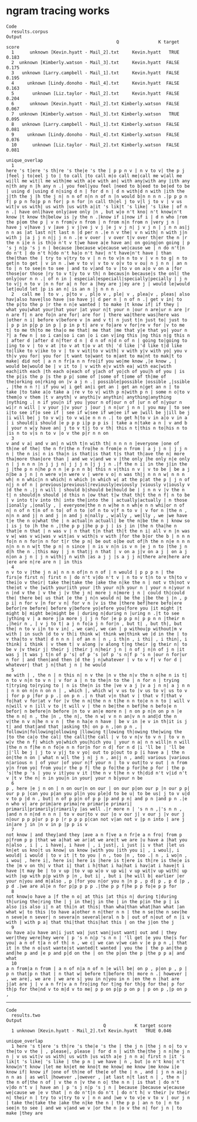 # ngram tracing works

    Code
      results.corpus
    Output
                                              Q               K target score
      1      unknown [Kevin.hyatt - Mail_2].txt     Kevin.hyatt   TRUE 0.183
      2  unknown [Kimberly.watson - Mail_3].txt     Kevin.hyatt  FALSE 0.175
      3   unknown [Larry.campbell - Mail_1].txt     Kevin.hyatt  FALSE 0.195
      4     unknown [Lindy.donoho - Mail_4].txt     Kevin.hyatt  FALSE 0.163
      5       unknown [Liz.taylor - Mail_2].txt     Kevin.hyatt  FALSE 0.204
      6      unknown [Kevin.hyatt - Mail_2].txt Kimberly.watson  FALSE 0.067
      7  unknown [Kimberly.watson - Mail_3].txt Kimberly.watson   TRUE 0.095
      8   unknown [Larry.campbell - Mail_1].txt Kimberly.watson  FALSE 0.081
      9     unknown [Lindy.donoho - Mail_4].txt Kimberly.watson  FALSE 0.076
      10      unknown [Liz.taylor - Mail_2].txt Kimberly.watson  FALSE 0.081
                                                                                                                                                                                                                                                                                                                                                                                                                                                                                                                                                                                                                                                                                                                                                                                                                                                                                                                                                                                                                                                                                                                                                                                                                                                                                                                                                                                                                                                                                                                                                                                                                                                                                                                                                                                                                                                                                                                                                            unique_overlap
      1                                                                                                                                                                                                                                                            here 's t|ere 's th|re 's the|e 's the | p p n v | n v to v| the p j |feel j to|eel j to | to call |to call m|o call me|call me w|all me wi|ll me wit|l me with|me with a|e with an| with any|with any |ith any n|th any n |h any n .| you feel|you feel |need to b|eed to be|ed to be | using d |using d n|sing d n | for d n | d n with|d n with |ith the j|th the j |h the j n| n n of n|n n of n |n would b|n n n n .|p p p n f| p p n fo|p p n for| p n for |n call th|el j to v|l j to v | v us wit|v us with| us with |us with a|it 's lik|t 's like| 's like | of n n .| have onl|have only|ave only |n , but w|o n't kno| n't know|n't know |t know th|below is |y the n .|know if i|now if i | d n who |rom the p|om the p | v n from|v n from | n from n|n from n |very j n | have j v|have j v |ave j v j|ve j v j |e j v j n| j v j n | j n n as|j n n as |at last n|t last n |d per n .|e n v the| v n with| n with j|n with j |a j j n n|j j n n .|e v over | v over t|v over th|er the n |r the n i|e n is th|o n't v t|we have a|e have an| on going|on going | p 's j n|p 's j n | because |because w|ecause we|cause we | n do n't|n do n't | do n't h|do n't ha|o n't hav| n't have|n't have | than the|than the | try to v|try to v | n n to v|n n to v | v n to g| n to get|n to get | v in n .|we v to v| v to v o|v to v ou| n j n n | an n to | n to see|n to see | and to v|and to v |to v on a|o v on a |for those|or those |ry to v t|y to v th| n becaus|n because|s the onl| the only|our n n .| of n in | especial|especiall|specially|pecially | j n to v|j n to v |n n for a| n for a |hey are j|ey are j | would le|would let|ould let |p is an n| is an n |j n n n .
      2   call me | to v , p|to v , pl|o v , ple| v , plea|v , pleas| also hav|also have|lso have |so have j| d per n | n of n .| get v in| to the p|to the p |r the n n|e wanted | to make |t know if| if they | what you|what your|hat your |at your n|t your n |our n are|ur n are |r n are f| n are fo|n are for| are for | there wa|there was|here was |other n i| before v|before v |n and v t| n just t|n just to| just to | p p in p|p p in p | p in p t| are v fo|are v for|re v for |v to me t| to me th|to me tha|o me that| me that |me that y|e that yo| your n ?| a few n | so i can|so i can |o i can v|ing this |ng this n|g this n | after d |after d n|fter d n | d n of n|d n of n | going to|going to |ing to v | to v at |to v at t|o v at th| 'd like |'d like t|d like to|like to v|ike to v | to v wit|to v with| v with y|v with yo| you v th|v you for| you for |t want to|want to m|ant to ma|nt to mak|t to make| did not | a n n fr|a n n fro|if you wo|me know ,|e know , | would be|would be | v it to | v with e|v with ea| with eac|with each|ith each |th each o|each of y|ach of yo|ch of you|h of you | is the p|is the p |s the p p| some of |some of t|ome of th|me of the|orking on|rking on |v a j n .| possible|possible |ossible ,|ssible , |the n n !| if you w| i get an|i get an | get an n|get an n | to take |to take a|o take a |re v to v| with p n|with p n | some n o|to v them|o v them |t v anyth| v anythi|v anythin| anything|anything |nything .| n if you|n if you |your n of|our n of |ur n of n|your n wi|r n will | v your j|v your j |our j n n|ur j n n | you may | to see i|to see if|o see if | see if w|see if we|ee if we |will be j|ill be j |i will be| j to v w|j to v wi|e n n n .| to get h|to v in a|o v in a | i should|i should |e p p p i|p p p is | take a n|take a n | v and b | your n w|y have an| j to v t|j to v th| this n t|this n to|his n to |is n to v|s n to v |o v the p|r n n on 
      3                                                                                                                                                                                                                                                            v and v a| and v an| n with t|n with th| n n n n |everyone |one of th|ne of the| the n fr|the n fro|he n from|e n from | a j j n | j j n n | the n is| n is tha|n is that|is that t|s that th|ave the n| more tha|more than|ore than | and we v|and we v |the only |he only n|e only n | j n n n |n j j j n| j j j n |j j j n .|f the n i| in the j|in the j |the p n n|he p n n |e p n n b| this n v|this n v | v to be | be a j n|be a j n | n were v|n were v | were v o| n was th|j n n n w| n n n wh| n n whic|n n which| n which |n which w| at the p|at the p | j n of n|j n of n | previous|previousl|reviously|eviously |viously v|iously v |d the n .|j n will | should b|should be|hould be | j n n v |v the n t| n should|n should |d this n |ow that t|w that th|t the n f| n to be | v into t|v into th| into the|into the | actually|actually | n those |ionally ,|onally , | everyone|the n n w|he n n wh|e n n whi|or n of n| n of n t|n of n to| of n to |of n to v|f n to v | v for n |the n , n|n n and j| n and j |n and j n|nally , w|ally , we|lly , we |we have t|e the n o|what the | n actual|n actuall| be the n|be the n | know so | is j to |h the n ,|the p p j|he p p j | is j in |the n tha|he n that|e n that | n was v | n that t|n that th|t the n i| all v n |n was v w| was v wi|was v wit|as v with|s v with |for the b|or the b | n n n fo|n n n for|n n for t|r the p n| be out o|be out of|h the n n|e n n n n|n n n n w|t the p n| n since | n is v n|n is v n |e j n to |the j n d|h the n .|this may | j n that|j n that | v on a j|v on a j | on a j n|on a j n | j n with|j n with |as a j j |s a j j n|there are|here are |ere are n|re are n | in this 
      4                                                                                                                                                                                                                                                                                                                                                                                                                                                                                                                                                                                                                                    n v to v |the j n a| n n n of|n n n of | n would | p p p n | the firs|e first n| first n | do n't v|do n't v | n to v t|n to v th|to v thei|o v their| take the|take the |ake the n|ke the n | not v th|not v the|ot v the |with your|ith your |th your n|h your n | your n n|your n n |nd v the | v the j |v the j n| more j n|more j n | could th|could the| there be| us that |e the j n|n would n| be the j|be the j |n , p p i| n for v |n for v n| for v n |v is the |there bef|here befo|ere befor|re before| before y|before yo|efore you|fore you |it might |t might b| might be|might be | during n|during n |uring n .|t to see |ything v | a more j|a more j | j n for |e p p p n| p p n n |their n ,|heir n , | v j to t| a j n fo|a j n for|n , but t| , but th|, but the| n to v i|n to v in| , we can|, we can | p withou|p without|m v with | in such |d to v th|i think w| think we|think we |d in the | to v tha|to v that| d n n n | of an n | n , i th|n , i thi| , i thin|, i think| i think | v them t| v along |v along t|ng their |g their n| to be v |v their j| their j |their j n|heir j n | n of j n|n of j n |it was j |t was j t|n of p 's| of p 's |of p 's n|f p 's n |our n for|ur n for | and then|and then |d the j n|whatever | v to v f| v for d | whatever| that j n|that j n | he would
      5                                                                                                                                                                                                                                                                                                                                                                                                                                                                                         me with | , the n | n this n| n v the |n v the n|v the n o|he n is t| n to v n|n to v n | v for a | n to the|n to the | n for n | trying t|trying to|rying to | n is the|n is the |ve v a j |v a j n n| a j n n | n n on n|n n on n | , which |, which w| v us to |v us to v| us to v | for p p |for p p .| on p n .| n that v|n that v | that v f|that v fo|hat v for|at v for |v the n n|the n n t|he n n to|e n n to | will v n|will v n |ill v to |t will v | the n be|the n bef|he n befo|e n befor| n before|n before |n to v an|e more n | n on p n|n on p n |e the n n| n , the |n , the n|, the n w| v n n an|v n n and|d the n v|the n v n|he n v n | the n ha|e n have | be v in |e v in th|it is j t| and that|and that |asking th| on p n ,|on p n , | followin|following|ollowing |llowing t|lowing th|owing the|wing the |to the ca|o the cal| the call|the call | v to v n|v to v n | to v n w|v the n f| which yo|which you|hich you | your n a| n n will|n n will |the n n f|he n n fo|e n n for|n for n d| for n d |i 'll be | 'll be j|'ll be j | j to v y|j to v yo| out to p|out to p |i have a | the n on|the n on | what n w|l the j n| j n , an|j n , and| various |various n|arious n | of your |of your n|f your n | to v out|to v out | n from y|n from yo| from you|r the p f| the p fo|the p for|he p for | the p 's|the p 's | you v it|you v it |the n v t|he n v th|did n't v|id n't v |t v the n| n in you|n in your| your n b|your n be
      6                                                                                                                                                                                                                                                                                                                                                                                                                                                                                                                                                                                                                                                                                                                                                                                                                                                                                                                                                                                                                                                                                                                                                                                                                                                                                                                                                                                                                                                p , here |e j n on | n on our|n on our | on our p|on our p |n our p p| our p p |can you p|an you pl|n you ple|d to be u| to be us| j to v u|d v to p |d n , but| n of p p|n of p p |p and p n| and p n |and p n .|e n who v| are prim|are prima|re primar|e primari| primaril|primarily|rimarily |as well .|r more n | 's n n ,|'s n n , |and n n n|nd n n n | to v our|to v our |o v our j| v our j |v our j n|our p p p|ur p p p |r p p p p|can not v|an not v |p n into | are j in|are j in |n v in p |p p is v 
      7                                                                                                                                                                                                                                                                                                                                                                                                                                                                                                                                                                                                                                                                                                                                                                                                                                                                                                                                                                                                                                                                                                                                                                            not know | and they|and they |ave a n f|ve a n fr|e a n fro| from p p|from p p |that we a|hat we ar|at we are|t we are |u have a |hat you n|also , i | , i have|, i have | , i just|, i just |i v that |let us kn|et us kno|t us know| us know |with you |ith you i| , i woul|, i would| i would | to v it |t to you | n , too |n , too .| n , i wo|n , i wou| , here i|, here is| here is |here is t|ere is th|re is the|e is the |m v on th| v that i| that i h|that i ha|hat i hav|at i have|t i have |t may be | to v up |to v up w|o v up wi| v up wit|v up with| up with |up with p|p with p |n , but i| , but i |he will b| earlier |er your n|you and m|also , p |for you n|or you n |n p , p d| p , p d |p , p d .|we are al|e n for p|p p p p .|the p p f|he p p fo|e p p for
      8                                                                                                                                                                                                                                                                                                                                                                                                                                                                                                                                                                                                                                                                                                                                                                                                                                                                                                                                                                                                                                                                                                                                                                                                                                                                                                                                                                                                                                                                                                                                           not know|o have a |f the n o| at this |at this n| during t|during th|uring the|ring the | j in the|j in the | in the p|in the p | is also |is also i| n at thi|n at this| than wha|than what|han what |an what w| to this |to have a|other n n|ther n n | the n se|the n sev|he n seve|e n sever| n severa|n several|eral n b | out of n|out of n |i v with | with p a| that thi|that this|hat this | on the j|on the j 
      9                                                                                                                                                                                                                                                                                                                                                                                                                                                                                                                                                                                                                                                                                                                                                                                                                                                                                                                                                                                                                                                                                                                                                                                                                                                                                                                                                                                                                                                                                                                                                                                                      ou have a|u have an|i just wa| just wan|just want| out and | they wer|they were|hey were | p 's n n|p 's n n | 'll get |e you the|s for you| a n of t|a n of th| n , we c| we can v|we can v |e p p n ,| that it |n the n o|ust wante|st wanted|t wanted | you the | the p an|the p and|he p and |e p and p|d on the | on the p|on the p |the p p a| and what
      10                                                                                                                                                                                                                                                                                                                                                                                                                                                                                                                                                                                                                                                                                                                                                                                                                                                                                                                                                                                                                                                                                                                                                                                                                                                                                                                                                                                                                                                                                                                                                                                                      a n from|a n from | a n of n|a n of n |e will be| on p , p|on p , p | p n that|p n that | n that w| before t|before th| more n .| however | , we are|, we are | we are s| you in n|you in n |en the n |hat are j|at are j | v a n fr|v a n fro|ing for t|ng for th|g for the| p for th|p for the|nd v to m|d v to me| p p on p|p p on p | p on p ,|p on p , 

---

    Code
      results.two
    Output
                                         Q           K target score
      1 unknown [Kevin.hyatt - Mail_2].txt Kevin.hyatt   TRUE 0.046
                                                                                                                                                                                                                                                                                                                                                                                                                                                                                                                                                                                                                                                                                                                                                                                                                                                                                                                                       unique_overlap
      1 here 's t|ere 's th|re 's the|e 's the | the j n |the j n o| to v the|to v the | , please|, please | for d n | with the|the j n n|he j n n | v us wit|v us with| us with |us with a|e j n n a| first n |it 's lik|t 's like| 's like | the p n | we have | n , but |o n't kno| n't know|n't know |let me kn|et me kno|t me know| me know |me know i|e know if| know if |one of th|ne of the|e of the | n , and | j n n as|j n n as | as well |however ,|owever , |at last n|t last n | , the n | the n of|the n of | v the n |v the n o| the n n | is that | do n't v|do n't v | have an | p 's j n|p 's j n | because |because w|ecause we|cause we |e v that | n do n't|n do n't | do n't h| v their |v their n| their n | try to v|try to v | n n and |we v to v|e v to v | our j n | take the|take the |ake the n|ke the n | the p p | an n to | n to see|n to see | and we v|and we v |or the n |o v the n| for j n | to make |they are 

